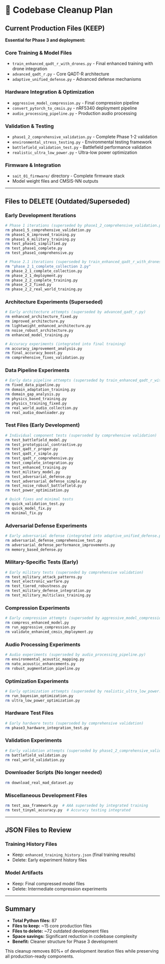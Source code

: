 # 🧹 Codebase Cleanup Plan

## Current Production Files (KEEP)
**Essential for Phase 3 and deployment:**

### Core Training & Model Files
- `train_enhanced_qadt_r_with_drones.py` - Final enhanced training with drone integration
- `advanced_qadt_r.py` - Core QADT-R architecture 
- `adaptive_unified_defense.py` - Advanced defense mechanisms

### Hardware Integration & Optimization
- `aggressive_model_compression.py` - Final compression pipeline
- `convert_pytorch_to_cmsis.py` - nRF5340 deployment pipeline
- `audio_processing_pipeline.py` - Production audio processing

### Validation & Testing
- `phase1_2_comprehensive_validation.py` - Complete Phase 1-2 validation
- `environmental_stress_testing.py` - Environmental testing framework
- `battlefield_validation_test.py` - Battlefield performance validation
- `realistic_ultra_low_power.py` - Ultra-low power optimization

### Firmware & Integration
- `sait_01_firmware/` directory - Complete firmware stack
- Model weight files and CMSIS-NN outputs

---

## Files to DELETE (Outdated/Superseded)

### Early Development Iterations
```bash
# Phase 1 iterations (superseded by phase1_2_comprehensive_validation.py)
rm phase1_5_comprehensive_validation.py
rm phase1_6_improved_training.py
rm phase1_6_military_training.py
rm test_phase1_simplified.py
rm test_phase1_complete.py
rm test_phase1_comprehensive.py

# Phase 2.1 iterations (superseded by train_enhanced_qadt_r_with_drones.py)
rm "phase_2_1_complete_collection 2.py"
rm phase_2_1_complete_collection.py
rm phase_2_1_deployment.py
rm phase_2_2_complete_training.py
rm phase_2_2_fixed.py
rm phase_2_2_real_world_training.py
```

### Architecture Experiments (Superseded)
```bash
# Early architecture attempts (superseded by advanced_qadt_r.py)
rm enhanced_architecture_fixed.py
rm improved_architecture.py
rm lightweight_enhanced_architecture.py
rm noise_robust_architecture.py
rm enhanced_model_training.py

# Accuracy experiments (integrated into final training)
rm accuracy_improvement_analysis.py
rm final_accuracy_boost.py
rm comprehensive_fixes_validation.py
```

### Data Pipeline Experiments
```bash
# Early data pipeline attempts (superseded by train_enhanced_qadt_r_with_drones.py)
rm fixed_data_pipeline.py
rm domain_adaptation_training.py
rm domain_gap_analysis.py
rm physics_based_training.py
rm physics_training_fixed.py
rm real_world_audio_collection.py
rm real_audio_downloader.py
```

### Test Files (Early Development)
```bash
# Individual component tests (superseded by comprehensive validation)
rm test_battlefield_model.py
rm test_prototypical_contrastive.py
rm test_qadt_r_proper.py
rm test_qadt_r_simple.py
rm test_qadt_r_comprehensive.py
rm test_complete_integration.py
rm test_enhanced_training.py
rm test_military_model.py
rm test_adversarial_defense.py
rm test_adversarial_defense_simple.py
rm test_noise_robust_battlefield.py
rm test_power_optimization.py

# Quick fixes and minimal tests
rm quick_validation_test.py
rm quick_model_fix.py
rm minimal_fix.py
```

### Adversarial Defense Experiments
```bash
# Early adversarial defense (integrated into adaptive_unified_defense.py)
rm adversarial_defense_comprehensive_test.py
rm adversarial_defense_performance_improvements.py
rm memory_based_defense.py
```

### Military-Specific Tests (Early)
```bash
# Early military tests (superseded by comprehensive validation)
rm test_military_attack_patterns.py
rm test_electronic_warfare.py
rm test_tiered_robustness.py
rm test_military_defense_integration.py
rm test_military_multiclass_training.py
```

### Compression Experiments
```bash
# Early compression attempts (superseded by aggressive_model_compression.py)
rm compress_enhanced_model.py
rm run_aggressive_compression.py
rm validate_enhanced_cmsis_deployment.py
```

### Audio Processing Experiments
```bash
# Audio experiments (superseded by audio_processing_pipeline.py)
rm environmental_acoustic_mapping.py
rm nato_acoustic_enhancements.py
rm robust_augmentation_pipeline.py
```

### Optimization Experiments
```bash
# Early optimization attempts (superseded by realistic_ultra_low_power.py)
rm run_bayesian_optimization.py
rm ultra_low_power_optimization.py
```

### Hardware Test Files
```bash
# Early hardware tests (superseded by comprehensive validation)
rm phase3_hardware_integration_test.py
```

### Validation Experiments
```bash
# Early validation attempts (superseded by phase1_2_comprehensive_validation.py)
rm battlefield_validation.py
rm real_world_validation.py
```

### Downloader Scripts (No longer needed)
```bash
rm download_real_mad_dataset.py
```

### Miscellaneous Development Files
```bash
rm test_aaa_framework.py  # AAA superseded by integrated training
rm test_tinyml_accuracy.py  # Accuracy testing integrated
```

---

## JSON Files to Review

### Training History Files
- Keep: `enhanced_training_history.json` (final training results)
- Delete: Early experiment history files

### Model Artifacts
- Keep: Final compressed model files
- Delete: Intermediate compression experiments

---

## Summary
- **Total Python files:** 87
- **Files to keep:** ~15 core production files
- **Files to delete:** ~72 outdated development files
- **Space savings:** Significant reduction in codebase complexity
- **Benefit:** Cleaner structure for Phase 3 development

This cleanup removes 80%+ of development iteration files while preserving all production-ready components.